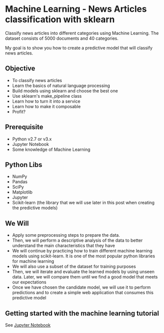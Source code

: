 # Machine Learning - News Articles classification with sklearn

Classify news articles into different categories using Machine Learning.  The dataset consists of 5000 documents and 40 categories.

My goal is to show you how to create a predictive model that will classify news articles.

## Objective
 - To classify news articles
 - Learn the basics of natural language processing
 - Build models using sklearn and choose the best one
 - Use sklearn's make_pipeline class
 - Learn how to turn it into a service
 - Learn how to make it composable
 - Profit?

## Prerequisite
 - Python v2.7 or v3.x
 - Jupyter Notebook
 - Some knowledge of Machine Learning

## Python Libs
 - NumPy
 - Pandas
 - SciPy
 - Matplotlib
 - Jupyter
 - Scikit-learn (the library that we will use later in this post when creating the predictive models)

## We Will 
 - Apply some preprocessing steps to prepare the data.
 - Then, we will perform a descriptive analysis of the data to better understand the main characteristics that they have
 - We will continue by practicing how to train different machine learning models using scikit-learn. It is one of the most popular python libraries for machine learning 
 - We will also use a subset of the dataset for training purposes
 - Then, we will iterate and evaluate the learned models by using unseen data. Later, we will compare them until we find a good model that meets our expectations
 - Once we have chosen the candidate model, we will use it to perform predictions and to create a simple web application that consumes this predictive model

## Getting started with the machine learning tutorial

See [Jupyter Notebook](news-clf-ml.ipynb)
